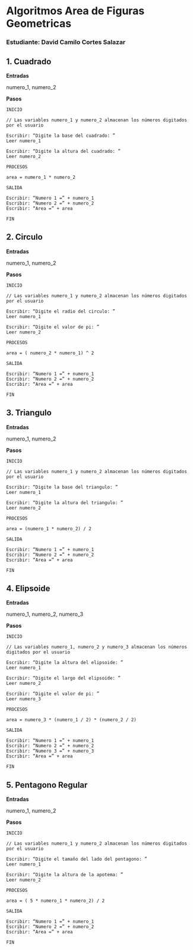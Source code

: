 # Algoritmos Area de Figuras Geometricas

### **Estudiante:** David Camilo Cortes Salazar

## 1. Cuadrado

**Entradas**

numero_1, numero_2

**Pasos**

```
INICIO

// Las variables numero_1 y numero_2 almacenan los números digitados por el usuario

Escribir: “Digite la base del cuadrado: ”
Leer numero_1

Escribir: “Digite la altura del cuadrado: ”
Leer numero_2

PROCESOS

area = numero_1 * numero_2

SALIDA

Escribir: “Numero 1 =” + numero_1
Escribir: “Numero 2 =” + numero_2
Escribir: “Area =” + area

FIN
```

<div style="page-break-after: always"></div>

## 2. Circulo

**Entradas**

numero_1, numero_2

**Pasos**

```
INICIO

// Las variables numero_1 y numero_2 almacenan los números digitados por el usuario

Escribir: “Digite el radio del circulo: ”
Leer numero_1

Escribir: “Digite el valor de pi: ”
Leer numero_2

PROCESOS

area = ( numero_2 * numero_1) ^ 2

SALIDA

Escribir: “Numero 1 =” + numero_1
Escribir: “Numero 2 =” + numero_2
Escribir: “Area =” + area

FIN
```

<div style="page-break-after: always"></div>

## 3. Triangulo

**Entradas**

numero_1, numero_2

**Pasos**

```
INICIO

// Las variables numero_1 y numero_2 almacenan los números digitados por el usuario

Escribir: “Digite la base del triangulo: ”
Leer numero_1

Escribir: “Digite la altura del triangulo: ”
Leer numero_2

PROCESOS

area = (numero_1 * numero_2) / 2

SALIDA

Escribir: “Numero 1 =” + numero_1
Escribir: “Numero 2 =” + numero_2
Escribir: “Area =” + area

FIN
```

<div style="page-break-after: always"></div>

## 4. Elipsoide

**Entradas**

numero_1, numero_2, numero_3

**Pasos**

```
INICIO

// Las variables numero_1, numero_2 y numero_3 almacenan los números digitados por el usuario

Escribir: “Digite la altura del elipsoide: ”
Leer numero_1

Escribir: “Digite el largo del elipsoide: ”
Leer numero_2

Escribir: “Digite el valor de pi: ”
Leer numero_3

PROCESOS

area = numero_3 * (numero_1 / 2) * (numero_2 / 2)

SALIDA

Escribir: “Numero 1 =” + numero_1
Escribir: “Numero 2 =” + numero_2
Escribir: “Numero 3 =” + numero_3
Escribir: “Area =” + area

FIN
```

<div style="page-break-after: always"></div>

## 5. Pentagono Regular

**Entradas**

numero_1, numero_2

**Pasos**

```
INICIO

// Las variables numero_1 y numero_2 almacenan los números digitados por el usuario

Escribir: “Digite el tamaño del lado del pentagono: ”
Leer numero_1

Escribir: “Digite la altura de la apotema: ”
Leer numero_2

PROCESOS

area = ( 5 * numero_1 * numero_2) / 2

SALIDA

Escribir: “Numero 1 =” + numero_1
Escribir: “Numero 2 =” + numero_2
Escribir: “Area =” + area

FIN
```
